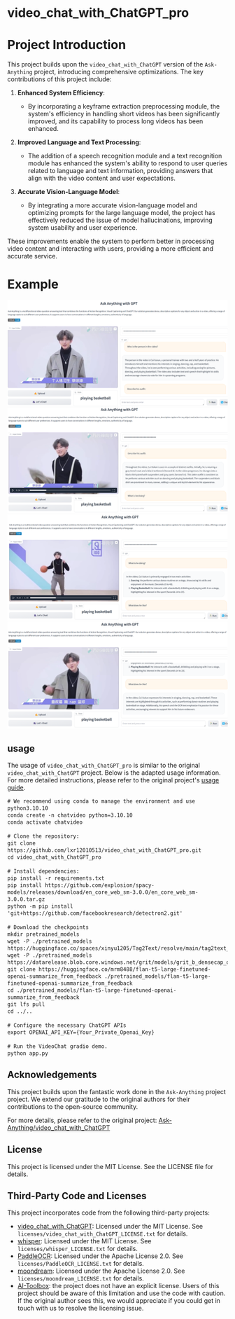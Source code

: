 # video_chat_with_ChatGPT_pro

# Project Introduction

This project builds upon the `video_chat_with_ChatGPT` version of the `Ask-Anything` project, introducing comprehensive optimizations. The key contributions of this project include:

1. **Enhanced System Efficiency**:
   - By incorporating a keyframe extraction preprocessing module, the system's efficiency in handling short videos has been significantly improved, and its capability to process long videos has been enhanced.

2. **Improved Language and Text Processing**:
   - The addition of a speech recognition module and a text recognition module has enhanced the system's ability to respond to user queries related to language and text information, providing answers that align with the video content and user expectations.

3. **Accurate Vision-Language Model**:
   - By integrating a more accurate vision-language model and optimizing prompts for the large language model, the project has effectively reduced the issue of model hallucinations, improving system usability and user experience.

These improvements enable the system to perform better in processing video content and interacting with users, providing a more efficient and accurate service.

# Example

![images](assert/who.png)
![images](assert/outfit.png)
![images](assert/doing.png)
![images](assert/like.png)

## usage
The usage of `video_chat_with_ChatGPT_pro` is similar to the original `video_chat_with_ChatGPT` project. Below is the adapted usage information. For more detailed instructions, please refer to the original project's [usage guide](https://github.com/OpenGVLab/Ask-Anything/tree/main/video_chat_with_ChatGPT).
```shell
# We recommend using conda to manage the environment and use python3.10.10  
conda create -n chatvideo python=3.10.10  
conda activate chatvideo  
  
# Clone the repository:  
git clone https://github.com/lxr12010513/video_chat_with_ChatGPT_pro.git  
cd video_chat_with_ChatGPT_pro
  
# Install dependencies:  
pip install -r requirements.txt  
pip install https://github.com/explosion/spacy-models/releases/download/en_core_web_sm-3.0.0/en_core_web_sm-3.0.0.tar.gz  
python -m pip install 'git+https://github.com/facebookresearch/detectron2.git'  
  
# Download the checkpoints  
mkdir pretrained_models  
wget -P ./pretrained_models https://huggingface.co/spaces/xinyu1205/Tag2Text/resolve/main/tag2text_swin_14m.pth  
wget -P ./pretrained_models https://datarelease.blob.core.windows.net/grit/models/grit_b_densecap_objectdet.pth  
git clone https://huggingface.co/mrm8488/flan-t5-large-finetuned-openai-summarize_from_feedback ./pretrained_models/flan-t5-large-finetuned-openai-summarize_from_feedback  
cd ./pretrained_models/flan-t5-large-finetuned-openai-summarize_from_feedback  
git lfs pull  
cd ../..  
  
# Configure the necessary ChatGPT APIs  
export OPENAI_API_KEY={Your_Private_Openai_Key}  
  
# Run the VideoChat gradio demo.  
python app.py  
```

## Acknowledgements

This project builds upon the fantastic work done in the  `Ask-Anything` project project. We extend our gratitude to the original authors for their contributions to the open-source community.

For more details, please refer to the original project: [Ask-Anything/video_chat_with_ChatGPT](https://github.com/OpenGVLab/Ask-Anything/tree/main/video_chat_with_ChatGPT)

## License

This project is licensed under the MIT License. See the LICENSE file for details.

## Third-Party Code and Licenses

This project incorporates code from the following third-party projects:

- [video_chat_with_ChatGPT](https://github.com/OpenGVLab/Ask-Anything/tree/main/video_chat_with_ChatGPT): Licensed under the MIT License. See `licenses/video_chat_with_ChatGPT_LICENSE.txt` for details.
- [whisper](https://github.com/openai/whisper): Licensed under the MIT License. See `licenses/whisper_LICENSE.txt` for details.
- [PaddleOCR](https://github.com/PaddlePaddle/PaddleOCR): Licensed under the Apache License 2.0. See `licenses/PaddleOCR_LICENSE.txt` for details.
- [moondream](https://github.com/vikhyat/moondream): Licensed under the Apache License 2.0. See `licenses/moondream_LICENSE.txt` for details.
- [AI-Toolbox](https://github.com/monkeyDemon/AI-Toolbox/tree/master/preprocess%20ToolBox/keyframes_extract_tool): the project does not have an explicit license. Users of this project should be aware of this limitation and use the code with caution. If the original author sees this, we would appreciate if you could get in touch with us to resolve the licensing issue.



